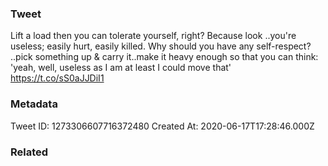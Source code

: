 ### Tweet
Lift a load then you can tolerate yourself, right? Because look ..you're useless; easily hurt, easily killed. Why should you have any self-respect? ..pick something up &amp; carry it..make it heavy enough so that you can think: 'yeah, well, useless as I am at least I could move that' https://t.co/sS0aJJDiI1

### Metadata
Tweet ID: 1273306607716372480
Created At: 2020-06-17T17:28:46.000Z

### Related

